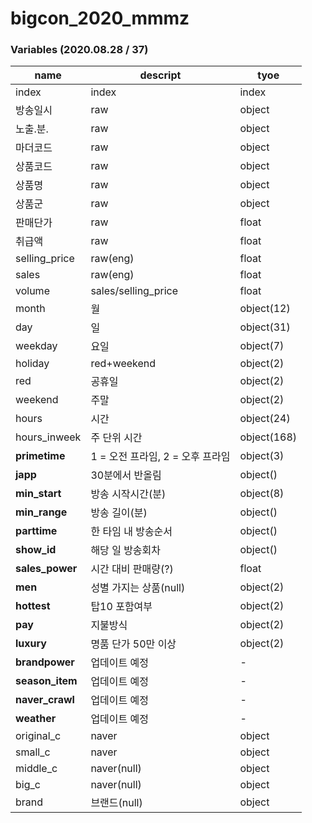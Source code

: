 # bigcon_2020_mmmz

### Variables (2020.08.28 / 37)

name | descript | tyoe 
---- | ---- | ---- 
index | index | index 
방송일시 | raw | object 
노출.분. | raw | object
마더코드 | raw | object
상품코드 | raw | object
상품명 | raw | object
상품군 | raw | object
판매단가 | raw | float
취급액 | raw | float
selling_price | raw(eng) | float
sales | raw(eng) | float
volume | sales/selling_price | float
month | 월 | object(12)
day | 일 | object(31)
weekday | 요일 | object(7)
holiday | red+weekend | object(2)
red | 공휴일 | object(2)
weekend | 주말 | object(2)
hours | 시간 | object(24)
hours_inweek | 주 단위 시간 | object(168)
**primetime** | 1 = 오전 프라임, 2 = 오후 프라임 | object(3)
**japp** | 30분에서 반올림 | object()
**min_start** | 방송 시작시간(분) | object(8)
**min_range** | 방송 길이(분) | object()
**parttime** | 한 타임 내 방송순서 | object()
**show_id** | 해당 일 방송회차 | object()
**sales_power** | 시간 대비 판매량(?) | float
**men** | 성별 가지는 상품(null) | object(2)
**hottest** | 탑10 포함여부 | object(2)
**pay** | 지불방식 | object(2)
**luxury** | 명품 단가 50만 이상 | object(2)
**brandpower** | 업데이트 예정 | -
**season_item** | 업데이트 예정 | -
**naver_crawl** | 업데이트 예정 | -
**weather** | 업데이트 예정 | -
original_c | naver | object
small_c | naver | object
middle_c | naver(null) | object
big_c | naver(null) | object
brand | 브랜드(null) | object

